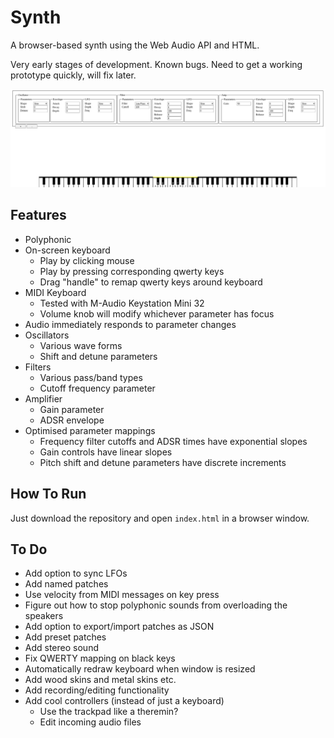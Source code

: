 # Synth

A browser-based synth using the Web Audio API and HTML.

Very early stages of development.  Known bugs.  Need to get a working prototype quickly, will fix later.

![synth screenshot](./images/screenshot2.png)

## Features

* Polyphonic
* On-screen keyboard
    * Play by clicking mouse
    * Play by pressing corresponding qwerty keys
    * Drag "handle" to remap qwerty keys around keyboard
* MIDI Keyboard
    * Tested with M-Audio Keystation Mini 32
    * Volume knob will modify whichever parameter has focus
* Audio immediately responds to parameter changes
* Oscillators
    * Various wave forms
    * Shift and detune parameters
* Filters
    * Various pass/band types
    * Cutoff frequency parameter
* Amplifier
    * Gain parameter
    * ADSR envelope
* Optimised parameter mappings
    * Frequency filter cutoffs and ADSR times have exponential slopes
    * Gain controls have linear slopes
    * Pitch shift and detune parameters have discrete increments

## How To Run

Just download the repository and open `index.html` in a browser window.

## To Do

* Add option to sync LFOs
* Add named patches
* Use velocity from MIDI messages on key press
* Figure out how to stop polyphonic sounds from overloading the speakers
* Add option to export/import patches as JSON
* Add preset patches
* Add stereo sound
* Fix QWERTY mapping on black keys
* Automatically redraw keyboard when window is resized
* Add wood skins and metal skins etc.
* Add recording/editing functionality
* Add cool controllers (instead of just a keyboard)
    * Use the trackpad like a theremin?
    * Edit incoming audio files

